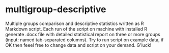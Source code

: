# multigroup-descriptive
Multiple groups comparison and descriptive statistics written as R Markdown script. Each run of the script on machine with installed R generate .docx file with detailed statistical report on three or more groups (input: named tab-separated columns). Try to run script on example data, if OK then feeel free to change data and script on your demand. G'luck!
